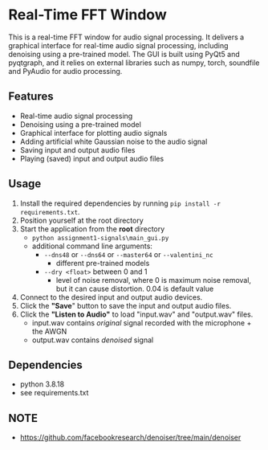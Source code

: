 # Real-Time FFT Window

This is a real-time FFT window for audio signal processing. It delivers a graphical interface for real-time audio signal processing, including denoising using a pre-trained model. 
The GUI is built using PyQt5 and pyqtgraph, and it relies on external libraries such as numpy, torch, soundfile and PyAudio for audio processing.

## Features

- Real-time audio signal processing
- Denoising using a pre-trained model
- Graphical interface for plotting audio signals
- Adding artificial white Gaussian noise to the audio signal
- Saving input and output audio files
- Playing (saved) input and output audio files

## Usage

1. Install the required dependencies by running `pip install -r requirements.txt`.
2. Position yourself at the root directory
3. Start the application from the **root** directory
   - `python assignment1-signals\main_gui.py`
   - additional command line arguments:
       -  `--dns48` or `--dns64` or `--master64` or `--valentini_nc`
           - different pre-trained models
       -  `--dry <float>` between 0 and 1
           - level of noise removal, where 0 is maximum noise removal, but it can cause distortion. 0.04 is default value
5. Connect to the desired input and output audio devices.
6. Click the **"Save**" button to save the input and output audio files.
7. Click the **"Listen to Audio"** to load "input.wav" and "output.wav" files.
   - input.wav contains *original* signal recorded with the microphone + the AWGN
   - output.wav contains *denoised* signal

## Dependencies
- python 3.8.18
- see requirements.txt

## NOTE
- https://github.com/facebookresearch/denoiser/tree/main/denoiser

